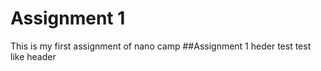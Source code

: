 # Assignment 1
 This is my first assignment of nano camp
 ##Assignment 1 heder test
 test like header
